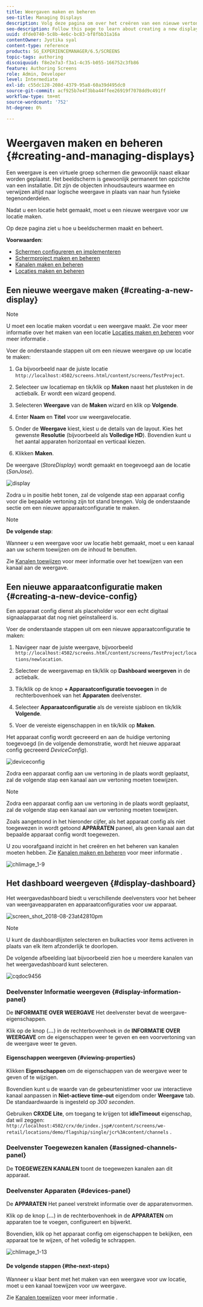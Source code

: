 ```yaml
---
title: Weergaven maken en beheren
seo-title: Managing Displays
description: Volg deze pagina om over het creëren van een nieuwe vertoning en apparaat config te leren. Meer informatie over het weergavedashboard.
seo-description: Follow this page to learn about creating a new display and device config. Additionally, learn about the display dashboard.
uuid: dfde0740-5c8b-4e6c-bc83-bf8fbb31a16a
contentOwner: Jyotika syal
content-type: reference
products: SG_EXPERIENCEMANAGER/6.5/SCREENS
topic-tags: authoring
discoiquuid: f8e2e7a3-f3a1-4c35-b055-166752c3fb86
feature: Authoring Screens
role: Admin, Developer
level: Intermediate
exl-id: c55dc128-208d-4379-95a8-60a39d495dc0
source-git-commit: acf925b7e4f3bba44ffee26919f7078dd9c491ff
workflow-type: tm+mt
source-wordcount: '752'
ht-degree: 0%

---
```


# Weergaven maken en beheren {#creating-and-managing-displays}

Een weergave is een virtuele groep schermen die gewoonlijk naast elkaar worden geplaatst. Het beeldscherm is gewoonlijk permanent ten opzichte van een installatie. Dit zijn de objecten inhoudsauteurs waarmee en verwijzen altijd naar logische weergave in plaats van naar hun fysieke tegenonderdelen.

Nadat u een locatie hebt gemaakt, moet u een nieuwe weergave voor uw locatie maken.

Op deze pagina ziet u hoe u beeldschermen maakt en beheert.

**Voorwaarden**:

* [Schermen configureren en implementeren](configuring-screens-introduction.md)
* [Schermproject maken en beheren](creating-a-screens-project.md)
* [Kanalen maken en beheren](managing-channels.md)
* [Locaties maken en beheren](managing-locations.md)

## Een nieuwe weergave maken {#creating-a-new-display}

>[!NOTE]
>
>U moet een locatie maken voordat u een weergave maakt. Zie voor meer informatie over het maken van een locatie [Locaties maken en beheren](managing-locations.md) voor meer informatie .

Voer de onderstaande stappen uit om een nieuwe weergave op uw locatie te maken:

1. Ga bijvoorbeeld naar de juiste locatie `http://localhost:4502/screens.html/content/screens/TestProject`.
1. Selecteer uw locatiemap en tik/klik op **Maken** naast het plusteken in de actiebalk. Er wordt een wizard geopend.
1. Selecteren **Weergave** van de **Maken** wizard en klik op **Volgende**.

1. Enter **Naam** en **Titel** voor uw weergavelocatie.

1. Onder de **Weergave** kiest, kiest u de details van de layout. Kies het gewenste **Resolutie** (bijvoorbeeld als **Volledige HD**). Bovendien kunt u het aantal apparaten horizontaal en verticaal kiezen.

1. Klikken **Maken**.

De weergave (*StoreDisplay*) wordt gemaakt en toegevoegd aan de locatie (*SanJose*).

![display](assets/display.gif)

Zodra u in positie hebt tonen, zal de volgende stap een apparaat config voor die bepaalde vertoning zijn tot stand brengen. Volg de onderstaande sectie om een nieuwe apparaatconfiguratie te maken.

>[!NOTE]
>
>**De volgende stap**:
>
>Wanneer u een weergave voor uw locatie hebt gemaakt, moet u een kanaal aan uw scherm toewijzen om de inhoud te benutten.
>
>Zie [Kanalen toewijzen](channel-assignment.md) voor meer informatie over het toewijzen van een kanaal aan de weergave.

## Een nieuwe apparaatconfiguratie maken {#creating-a-new-device-config}

Een apparaat config dienst als placeholder voor een echt digitaal signaalapparaat dat nog niet geïnstalleerd is.

Voer de onderstaande stappen uit om een nieuwe apparaatconfiguratie te maken:

1. Navigeer naar de juiste weergave, bijvoorbeeld `http://localhost:4502/screens.html/content/screens/TestProject/locations/newlocation`.
1. Selecteer de weergavemap en tik/klik op **Dashboard weergeven** in de actiebalk.
1. Tik/klik op de knop **+ Apparaatconfiguratie toevoegen** in de rechterbovenhoek van het **Apparaten** deelvenster.

1. Selecteer **Apparaatconfiguratie** als de vereiste sjabloon en tik/klik **Volgende**.

1. Voer de vereiste eigenschappen in en tik/klik op **Maken**.

Het apparaat config wordt gecreeerd en aan de huidige vertoning toegevoegd (in de volgende demonstratie, wordt het nieuwe apparaat config gecreeerd *DeviceConfig*).

![deviceconfig](assets/deviceconfig.gif)

Zodra een apparaat config aan uw vertoning in de plaats wordt geplaatst, zal de volgende stap een kanaal aan uw vertoning moeten toewijzen.

>[!NOTE]
>
>Zodra een apparaat config aan uw vertoning in de plaats wordt geplaatst, zal de volgende stap een kanaal aan uw vertoning moeten toewijzen.
>
>Zoals aangetoond in het hieronder cijfer, als het apparaat config als niet toegewezen in wordt getoond **APPARATEN** paneel, als geen kanaal aan dat bepaalde apparaat config wordt toegewezen.
>
>U zou voorafgaand inzicht in het creëren en het beheren van kanalen moeten hebben. Zie [Kanalen maken en beheren](managing-channels.md) voor meer informatie .

![chlimage_1-9](assets/chlimage_1-9.png)

## Het dashboard weergeven {#display-dashboard}

Het weergavedashboard biedt u verschillende deelvensters voor het beheer van weergaveapparaten en apparaatconfiguraties voor uw apparaat.

![screen_shot_2018-08-23at42810pm](assets/screen_shot_2018-08-23at42810pm.png)

>[!NOTE]
>
>U kunt de dashboardlijsten selecteren en bulkacties voor items activeren in plaats van elk item afzonderlijk te doorlopen.
>
>De volgende afbeelding laat bijvoorbeeld zien hoe u meerdere kanalen van het weergavedashboard kunt selecteren.

![cqdoc9456](assets/cqdoc9456.gif)

### Deelvenster Informatie weergeven {#display-information-panel}

De **INFORMATIE OVER WEERGAVE** Het deelvenster bevat de weergave-eigenschappen.

Klik op de knop (**...**) in de rechterbovenhoek in de **INFORMATIE OVER WEERGAVE** om de eigenschappen weer te geven en een voorvertoning van de weergave weer te geven.


#### Eigenschappen weergeven {#viewing-properties}

Klikken **Eigenschappen** om de eigenschappen van de weergave weer te geven of te wijzigen.

Bovendien kunt u de waarde van de gebeurtenistimer voor uw interactieve kanaal aanpassen in **Niet-actieve time-out** eigendom onder **Weergave** tab. De standaardwaarde is ingesteld op *300 seconden*.

Gebruiken **CRXDE Lite**, om toegang te krijgen tot **idleTimeout** eigenschap, dat wil zeggen: `http://localhost:4502/crx/de/index.jsp#/content/screens/we-retail/locations/demo/flagship/single/jcr%3Acontent/channels` .


### Deelvenster Toegewezen kanalen {#assigned-channels-panel}

De **TOEGEWEZEN KANALEN** toont de toegewezen kanalen aan dit apparaat.


### Deelvenster Apparaten {#devices-panel}

De **APPARATEN** Het paneel verstrekt informatie over de apparatenvormen.

Klik op de knop (**...**) in de rechterbovenhoek in de **APPARATEN** om apparaten toe te voegen, configureert en bijwerkt.

Bovendien, klik op het apparaat config om eigenschappen te bekijken, een apparaat toe te wijzen, of het volledig te schrappen.

![chlimage_1-13](assets/chlimage_1-13.png)

#### De volgende stappen {#the-next-steps}

Wanneer u klaar bent met het maken van een weergave voor uw locatie, moet u een kanaal toewijzen voor uw weergave.

Zie [Kanalen toewijzen](channel-assignment.md) voor meer informatie .

